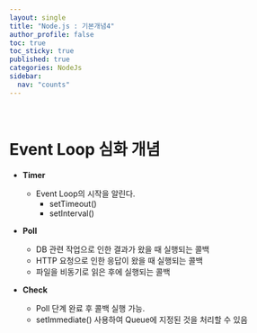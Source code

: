 ```yaml
---
layout: single
title: "Node.js : 기본개념4"
author_profile: false
toc: true
toc_sticky: true
published: true
categories: NodeJs
sidebar:
  nav: "counts"
---
```


<br>

# Event Loop 심화 개념

* **Timer**
  - Event Loop의 시작을 알린다.
    + setTimeout()
    + setInterval()
   
* **Poll**
  - DB 관련 작업으로 인한 결과가 왔을 때 실행되는 콜백
  - HTTP 요청으로 인한 응답이 왔을 때 실행되는 콜백
  - 파일을 비동기로 읽은 후에 실행되는 콜백
   
* **Check**
  - Poll 단계 완료 후 콜백 실행 가능.
  - setImmediate() 사용하여 Queue에 지정된 것을 처리할 수 있음